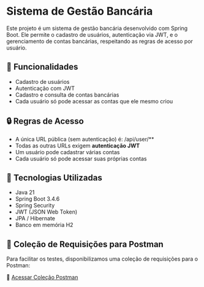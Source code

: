 # Sistema de Gestão Bancária

Este projeto é um sistema de gestão bancária desenvolvido com Spring Boot. Ele permite o cadastro de usuários,
autenticação via JWT, e o gerenciamento de contas bancárias, respeitando as regras de acesso por usuário.

## 📌 Funcionalidades

- Cadastro de usuários
- Autenticação com JWT
- Cadastro e consulta de contas bancárias
- Cada usuário só pode acessar as contas que ele mesmo criou

## 🔒 Regras de Acesso

- A única URL pública (sem autenticação) é:  /api/user/**
- Todas as outras URLs exigem **autenticação JWT**
- Um usuário pode cadastrar várias contas
- Cada usuário só pode acessar suas próprias contas

## 🚀 Tecnologias Utilizadas

- Java 21
- Spring Boot 3.4.6
- Spring Security
- JWT (JSON Web Token)
- JPA / Hibernate
- Banco em memória H2

## 📩 Coleção de Requisições para Postman

Para facilitar os testes, disponibilizamos uma coleção de requisições para o Postman:

🔗 [Acessar Coleção Postman](https://drive.google.com/drive/u/0/folders/1iDIz-24Cpil9AFxhEcY--cpb6GW6130v)
